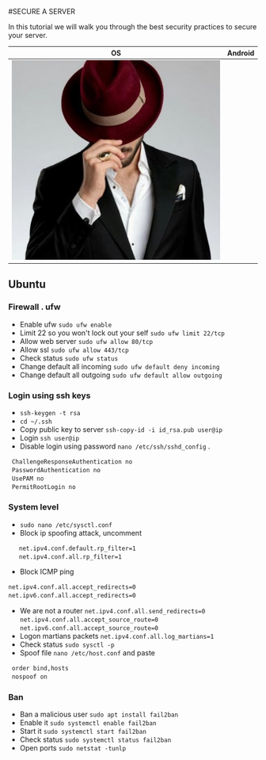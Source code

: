 #SECURE A SERVER

In this tutorial we will walk you through the best security practices to secure your server.


| OS                                                                                                   | Android                                                                                                       |
| ----------------------------------------------------------------------------------------------------- | ------------------------------------------------------------------------------------------------------------- |
| ![RedHat](https://github.com/iloveyii/secure-a-server/blob/master/redhat.jpg) |  |



## Ubuntu
### Firewall . ufw
   - Enable ufw `sudo ufw enable`
   - Limit 22 so you won't lock out your self `sudo ufw limit 22/tcp`
   - Allow web server `sudo ufw allow 80/tcp`
   - Allow ssl `sudo ufw allow 443/tcp`
   - Check status `sudo ufw status`
   - Change default all incoming `sudo ufw default deny incoming`
   - Change default all outgoing `sudo ufw default allow outgoing`
   
### Login using ssh keys
   - `ssh-keygen -t rsa`
   - `cd ~/.ssh `
   - Copy public key to server `ssh-copy-id -i id_rsa.pub user@ip`
   - Login `ssh user@ip`
   - Disable login using password `nano /etc/ssh/sshd_config` .
   ```bash
    ChallengeResponseAuthentication no
    PasswordAuthentication no
    UsePAM no
    PermitRootLogin no
```


### System level
   - `sudo nano /etc/sysctl.conf`
   - Block ip spoofing attack, uncomment 
   ```bash
      net.ipv4.conf.default.rp_filter=1
      net.ipv4.conf.all.rp_filter=1
```
   - Block ICMP ping
   ```bash
   net.ipv4.conf.all.accept_redirects=0
   net.ipv6.conf.all.accept_redirects=0

```
   - We are not a router `net.ipv4.conf.all.send_redirects=0`
   `net.ipv4.conf.all.accept_source_route=0`
   `net.ipv6.conf.all.accept_source_route=0`
   - Logon martians packets
   `net.ipv4.conf.all.log_martians=1`
   - Check status `sudo sysctl -p`
   - Spoof file `nano /etc/host.conf` and paste
   ```bash
    order bind,hosts
    nospoof on
```
### Ban
   - Ban a malicious user `sudo apt install fail2ban`
   - Enable it `sudo systemctl enable fail2ban`
   - Start it `sudo systemctl start fail2ban`
   - Check status `sudo systemctl status fail2ban`
   - Open ports `sudo netstat -tunlp`
   